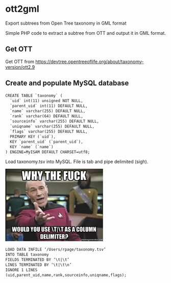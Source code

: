 # ott2gml
Export subtrees from Open Tree taxonomy in GML format

Simple PHP code to extract a subtree from OTT and output it in GML format.

## Get OTT

Get OTT from https://devtree.opentreeoflife.org/about/taxonomy-version/ott2.9

## Create and populate MySQL database
	
```
CREATE TABLE `taxonomy` (
  `uid` int(11) unsigned NOT NULL,
  `parent_uid` int(11) DEFAULT NULL,
  `name` varchar(255) DEFAULT NULL,
  `rank` varchar(64) DEFAULT NULL,
  `sourceinfo` varchar(255) DEFAULT NULL,
  `uniqname` varchar(255) DEFAULT NULL,
  `flags` varchar(255) DEFAULT NULL,
  PRIMARY KEY (`uid`),
  KEY `parent_uid` (`parent_uid`),
  KEY `name` (`name`)
) ENGINE=MyISAM DEFAULT CHARSET=utf8;
```


Load taxonomy.tsv into MySQL. File is tab and pipe delimited (sigh).

![Why](https://github.com/rdmpage/ott2gml/raw/master/images/34900495.jpg)

```
LOAD DATA INFILE ‘/Users/rpage/taxonomy.tsv’ 
INTO TABLE taxonomy 
FIELDS TERMINATED BY ‘\t|\t’ 
LINES TERMINATED BY ‘\t|\t\n’
IGNORE 1 LINES
(uid,parent_uid,name,rank,sourceinfo,uniqname,flags);
```


